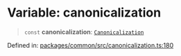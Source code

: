 # Variable: canonicalization

> `const` **canonicalization**: [`Canonicalization`](../classes/Canonicalization.md)

Defined in: [packages/common/src/canonicalization.ts:180](https://github.com/dcdpr/did-btcr2-js/blob/c82bc5c69016e1146a0c52c6e6b21621f5abd6d4/packages/common/src/canonicalization.ts#L180)
